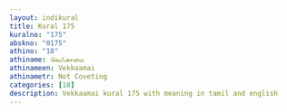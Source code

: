 ```yaml
---
layout: indikural
title: Kural 175
kuralno: "175"
abskno: "0175"
athino: "18"
athiname: வெஃகாமை
athinameen: Vekkaamai
athinametr: Not Coveting
categories: [18]
description: Vekkaamai kural 175 with meaning in tamil and english 
---
```


